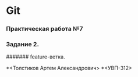 # Git

### Практическая работа №7

### Задание 2.

####### feature-ветка.


*<Толстиков Артем Александрович>
*<УВП-312>
